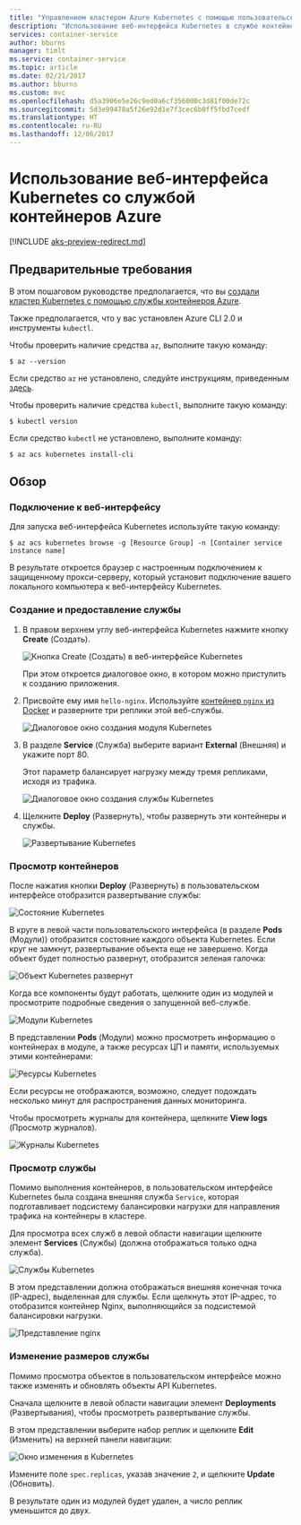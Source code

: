 ```yaml
---
title: "Управлением кластером Azure Kubernetes с помощью пользовательского веб-интерфейса"
description: "Использование веб-интерфейса Kubernetes в службе контейнеров Azure"
services: container-service
author: bburns
manager: timlt
ms.service: container-service
ms.topic: article
ms.date: 02/21/2017
ms.author: bburns
ms.custom: mvc
ms.openlocfilehash: d5a3906e5e26c9ed0a6cf356000c3d81f00de72c
ms.sourcegitcommit: 5d3e99478a5f26e92d1e7f3cec6b0ff5fbd7cedf
ms.translationtype: HT
ms.contentlocale: ru-RU
ms.lasthandoff: 12/06/2017
---
```

# <a name="using-the-kubernetes-web-ui-with-azure-container-service"></a>Использование веб-интерфейса Kubernetes со службой контейнеров Azure

[!INCLUDE [aks-preview-redirect.md](../../../includes/aks-preview-redirect.md)]

## <a name="prerequisites"></a>Предварительные требования
В этом пошаговом руководстве предполагается, что вы [создали кластер Kubernetes с помощью службы контейнеров Azure](container-service-kubernetes-walkthrough.md).


Также предполагается, что у вас установлен Azure CLI 2.0 и инструменты `kubectl`.

Чтобы проверить наличие средства `az`, выполните такую команду:

```console
$ az --version
```

Если средство `az` не установлено, следуйте инструкциям, приведенным [здесь](https://github.com/azure/azure-cli#installation).

Чтобы проверить наличие средства `kubectl`, выполните такую команду:

```console
$ kubectl version
```

Если средство `kubectl` не установлено, выполните команду:

```console
$ az acs kubernetes install-cli
```

## <a name="overview"></a>Обзор

### <a name="connect-to-the-web-ui"></a>Подключение к веб-интерфейсу
Для запуска веб-интерфейса Kubernetes используйте такую команду:

```console
$ az acs kubernetes browse -g [Resource Group] -n [Container service instance name]
```

В результате откроется браузер с настроенным подключением к защищенному прокси-серверу, который установит подключение вашего локального компьютера к веб-интерфейсу Kubernetes.

### <a name="create-and-expose-a-service"></a>Создание и предоставление службы
1. В правом верхнем углу веб-интерфейса Kubernetes нажмите кнопку **Create** (Создать).

    ![Кнопка Create (Создать) в веб-интерфейсе Kubernetes](./media/container-service-kubernetes-ui/create.png)

    При этом откроется диалоговое окно, в котором можно приступить к созданию приложения.

2. Присвойте ему имя `hello-nginx`. Используйте [контейнер `nginx` из Docker](https://hub.docker.com/_/nginx/) и разверните три реплики этой веб-службы.

    ![Диалоговое окно создания модуля Kubernetes](./media/container-service-kubernetes-ui/nginx.png)

3. В разделе **Service** (Служба) выберите вариант **External** (Внешняя) и укажите порт 80.

    Этот параметр балансирует нагрузку между тремя репликами, исходя из трафика.

    ![Диалоговое окно создания службы Kubernetes](./media/container-service-kubernetes-ui/service.png)

4. Щелкните **Deploy** (Развернуть), чтобы развернуть эти контейнеры и службы.

    ![Развертывание Kubernetes](./media/container-service-kubernetes-ui/deploy.png)

### <a name="view-your-containers"></a>Просмотр контейнеров
После нажатия кнопки **Deploy** (Развернуть) в пользовательском интерфейсе отобразится развертывание службы:

![Состояние Kubernetes](./media/container-service-kubernetes-ui/status.png)

В круге в левой части пользовательского интерфейса (в разделе **Pods** (Модули)) отобразится состояние каждого объекта Kubernetes. Если круг не замкнут, развертывание объекта еще не завершено. Когда объект будет полностью развернут, отобразится зеленая галочка:

![Объект Kubernetes развернут](./media/container-service-kubernetes-ui/deployed.png)

Когда все компоненты будут работать, щелкните один из модулей и просмотрите подробные сведения о запущенной веб-службе.

![Модули Kubernetes](./media/container-service-kubernetes-ui/pods.png)

В представлении **Pods** (Модули) можно просмотреть информацию о контейнерах в модуле, а также ресурсах ЦП и памяти, используемых этими контейнерами:

![Ресурсы Kubernetes](./media/container-service-kubernetes-ui/resources.png)

Если ресурсы не отображаются, возможно, следует подождать несколько минут для распространения данных мониторинга.

Чтобы просмотреть журналы для контейнера, щелкните **View logs** (Просмотр журналов).

![Журналы Kubernetes](./media/container-service-kubernetes-ui/logs.png)

### <a name="viewing-your-service"></a>Просмотр службы
Помимо выполнения контейнеров, в пользовательском интерфейсе Kubernetes была создана внешняя служба `Service`, которая подготавливает подсистему балансировки нагрузки для направления трафика на контейнеры в кластере.

Для просмотра всех служб в левой области навигации щелкните элемент **Services** (Службы) (должна отображаться только одна служба).

![Службы Kubernetes](./media/container-service-kubernetes-ui/service-deployed.png)

В этом представлении должна отображаться внешняя конечная точка (IP-адрес), выделенная для службы.
Если щелкнуть этот IP-адрес, то отобразится контейнер Nginx, выполняющийся за подсистемой балансировки нагрузки.

![Представление nginx](./media/container-service-kubernetes-ui/nginx-page.png)

### <a name="resizing-your-service"></a>Изменение размеров службы
Помимо просмотра объектов в пользовательском интерфейсе можно также изменять и обновлять объекты API Kubernetes.

Сначала щелкните в левой области навигации элемент **Deployments** (Развертывания), чтобы просмотреть развертывание службы.

В этом представлении выберите набор реплик и щелкните **Edit** (Изменить) на верхней панели навигации:

![Окно изменения в Kubernetes](./media/container-service-kubernetes-ui/edit.png)

Измените поле `spec.replicas`, указав значение `2`, и щелкните **Update** (Обновить).

В результате один из модулей будет удален, а число реплик уменьшится до двух.

 

